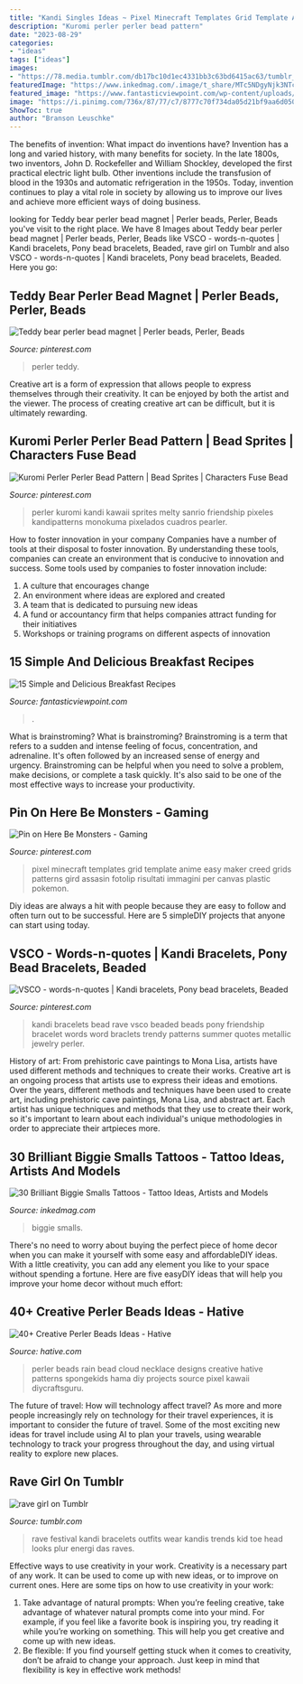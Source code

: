 ```yaml
---
title: "Kandi Singles Ideas ~ Pixel Minecraft Templates Grid Template Anime Easy Maker Creed Grids Patterns Gird Assasin Fotolip Risultati Immagini Per Canvas Plastic Pokemon"
description: "Kuromi perler perler bead pattern"
date: "2023-08-29"
categories:
- "ideas"
tags: ["ideas"]
images:
- "https://78.media.tumblr.com/db17bc10d1ec4331bb3c63bd6415ac63/tumblr_mjulg56NBR1qb5zi4o1_500.jpg"
featuredImage: "https://www.inkedmag.com/.image/t_share/MTc5NDgyNjk3NTcwMTk4ODYx/biggie.jpg"
featured_image: "https://www.fantasticviewpoint.com/wp-content/uploads/2013/09/6d358c4d-3b08-4047-9288-5725cad93fae.jpg"
image: "https://i.pinimg.com/736x/87/77/c7/8777c70f734da05d21bf9aa6d0505180--perler-beads-magnet.jpg"
ShowToc: true
author: "Branson Leuschke"
---
```



The benefits of invention: What impact do inventions have?
Invention has a long and varied history, with many benefits for society. In the late 1800s, two inventors, John D. Rockefeller and William Shockley, developed the first practical electric light bulb. Other inventions include the transfusion of blood in the 1930s and automatic refrigeration in the 1950s. Today, invention continues to play a vital role in society by allowing us to improve our lives and achieve more efficient ways of doing business.

	

		
looking for Teddy bear perler bead magnet | Perler beads, Perler, Beads you've visit to the right place. We have 8 Images about Teddy bear perler bead magnet | Perler beads, Perler, Beads like VSCO - words-n-quotes | Kandi bracelets, Pony bead bracelets, Beaded, rave girl on Tumblr and also VSCO - words-n-quotes | Kandi bracelets, Pony bead bracelets, Beaded. Here you go:
		
    
## Teddy Bear Perler Bead Magnet | Perler Beads, Perler, Beads

<img loading=lazy src="https://i.pinimg.com/736x/87/77/c7/8777c70f734da05d21bf9aa6d0505180--perler-beads-magnet.jpg" onerror="this.onerror=null;this.src='https://tse2.mm.bing.net/th?id=OIP.axbaS8zOXEuvuTsYekv0JwHaJ3&amp;pid=15.1';" alt="Teddy bear perler bead magnet | Perler beads, Perler, Beads">

_Source: pinterest.com_

>perler teddy. 

	

Creative art is a form of expression that allows people to express themselves through their creativity. It can be enjoyed by both the artist and the viewer. The process of creating creative art can be difficult, but it is ultimately rewarding.

    
## Kuromi Perler Perler Bead Pattern | Bead Sprites | Characters Fuse Bead

<img loading=lazy src="https://i.pinimg.com/736x/5a/4e/61/5a4e6111f3cd61bc769814638342b544.jpg" onerror="this.onerror=null;this.src='https://tse2.mm.bing.net/th?id=OIP.nZP0GxBC2bDd1gZt5BBuWAHaHa&amp;pid=15.1';" alt="Kuromi Perler Perler Bead Pattern | Bead Sprites | Characters Fuse Bead">

_Source: pinterest.com_

>perler kuromi kandi kawaii sprites melty sanrio friendship pixeles kandipatterns monokuma pixelados cuadros pearler. 

	

How to foster innovation in your company
Companies have a number of tools at their disposal to foster innovation. By understanding these tools, companies can create an environment that is conducive to innovation and success. 
Some tools used by companies to foster innovation include: 

1. A culture that encourages change 
2. An environment where ideas are explored and created 
3. A team that is dedicated to pursuing new ideas 
4. A fund or accountancy firm that helps companies attract funding for their initiatives 
5. Workshops or training programs on different aspects of innovation 

    
## 15 Simple And Delicious Breakfast Recipes

<img loading=lazy src="https://www.fantasticviewpoint.com/wp-content/uploads/2013/09/6d358c4d-3b08-4047-9288-5725cad93fae.jpg" onerror="this.onerror=null;this.src='https://tse3.mm.bing.net/th?id=OIP.dJWgyhuqEN0dZTrmtkhF1AHaFj&amp;pid=15.1';" alt="15 Simple and Delicious Breakfast Recipes">

_Source: fantasticviewpoint.com_

>. 

	

What is brainstroming?
What is brainstroming? Brainstroming is a term that refers to a sudden and intense feeling of focus, concentration, and adrenaline. It's often followed by an increased sense of energy and urgency. Brainstroming can be helpful when you need to solve a problem, make decisions, or complete a task quickly. It's also said to be one of the most effective ways to increase your productivity.

    
## Pin On Here Be Monsters - Gaming

<img loading=lazy src="https://i.pinimg.com/736x/6a/a8/f6/6aa8f69574958a0b058be70279cecff3.jpg" onerror="this.onerror=null;this.src='https://tse2.mm.bing.net/th?id=OIP.Oom7mqUhwgRaL7tii4b8uAHaKJ&amp;pid=15.1';" alt="Pin on Here Be Monsters - Gaming">

_Source: pinterest.com_

>pixel minecraft templates grid template anime easy maker creed grids patterns gird assasin fotolip risultati immagini per canvas plastic pokemon. 

	

Diy ideas are always a hit with people because they are easy to follow and often turn out to be successful. Here are 5 simpleDIY projects that anyone can start using today.

    
## VSCO - Words-n-quotes | Kandi Bracelets, Pony Bead Bracelets, Beaded

<img loading=lazy src="https://i.pinimg.com/736x/25/75/f7/2575f798401c9aa92ab436799e544135.jpg" onerror="this.onerror=null;this.src='https://tse4.mm.bing.net/th?id=OIP.WN7rGvdkBiD6wKA6x742EAAAAA&amp;pid=15.1';" alt="VSCO - words-n-quotes | Kandi bracelets, Pony bead bracelets, Beaded">

_Source: pinterest.com_

>kandi bracelets bead rave vsco beaded beads pony friendship bracelet words word braclets trendy patterns summer quotes metallic jewelry perler. 

	

History of art: From prehistoric cave paintings to Mona Lisa, artists have used different methods and techniques to create their works.
Creative art is an ongoing process that artists use to express their ideas and emotions. Over the years, different methods and techniques have been used to create art, including prehistoric cave paintings, Mona Lisa, and abstract art. Each artist has unique techniques and methods that they use to create their work, so it's important to learn about each individual's unique methodologies in order to appreciate their artpieces more.

    
## 30 Brilliant Biggie Smalls Tattoos - Tattoo Ideas, Artists And Models

<img loading=lazy src="https://www.inkedmag.com/.image/t_share/MTc5NDgyNjk3NTcwMTk4ODYx/biggie.jpg" onerror="this.onerror=null;this.src='https://tse2.mm.bing.net/th?id=OIP.8Z60rjh5JqZUBJpDJlLBEwHaD4&amp;pid=15.1';" alt="30 Brilliant Biggie Smalls Tattoos - Tattoo Ideas, Artists and Models">

_Source: inkedmag.com_

>biggie smalls. 

	

There's no need to worry about buying the perfect piece of home decor when you can make it yourself with some easy and affordableDIY ideas. With a little creativity, you can add any element you like to your space without spending a fortune. Here are five easyDIY ideas that will help you improve your home decor without much effort: 

    
## 40+ Creative Perler Beads Ideas - Hative

<img loading=lazy src="https://hative.com/wp-content/uploads/2014/04/perler-beads-ideas/44-rain-cloud-necklace.jpg" onerror="this.onerror=null;this.src='https://tse4.mm.bing.net/th?id=OIP.EHFGl6xoB56P7cFEKFAteQHaJK&amp;pid=15.1';" alt="40+ Creative Perler Beads Ideas - Hative">

_Source: hative.com_

>perler beads rain bead cloud necklace designs creative hative patterns spongekids hama diy projects source pixel kawaii diycraftsguru. 

	

The future of travel: How will technology affect travel?
As more and more people increasingly rely on technology for their travel experiences, it is important to consider the future of travel. Some of the most exciting new ideas for travel include using AI to plan your travels, using wearable technology to track your progress throughout the day, and using virtual reality to explore new places.

    
## Rave Girl On Tumblr

<img loading=lazy src="https://78.media.tumblr.com/db17bc10d1ec4331bb3c63bd6415ac63/tumblr_mjulg56NBR1qb5zi4o1_500.jpg" onerror="this.onerror=null;this.src='https://tse2.mm.bing.net/th?id=OIP.BbsxNpRMfnez0eONOV_e0QHaJ6&amp;pid=15.1';" alt="rave girl on Tumblr">

_Source: tumblr.com_

>rave festival kandi bracelets outfits wear kandis trends kid toe head looks plur energi das raves. 

	

Effective ways to use creativity in your work.
Creativity is a necessary part of any work. It can be used to come up with new ideas, or to improve on current ones. Here are some tips on how to use creativity in your work: 
1. Take advantage of natural prompts: When you’re feeling creative, take advantage of whatever natural prompts come into your mind. For example, if you feel like a favorite book is inspiring you, try reading it while you’re working on something. This will help you get creative and come up with new ideas. 
2. Be flexible: If you find yourself getting stuck when it comes to creativity, don’t be afraid to change your approach. Just keep in mind that flexibility is key in effective work methods! 

